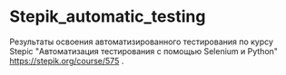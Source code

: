 # Stepik_automatic_testing

Результаты освоения автоматизированного тестирования по курсу Stepic "Автоматизация тестирования с помощью Selenium и Python" https://stepik.org/course/575 .
